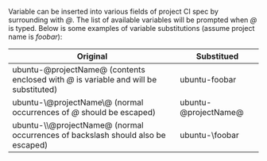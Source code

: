 Variable can be inserted into various fields of project CI spec by surrounding with _@_. The list of available variables will be prompted when _@_ is typed. Below is some examples of variable substitutions (assume project name is _foobar_):

| Original           | Substitued |
|----------          |------------|
|ubuntu-@projectName@ (contents enclosed with _@_ is variable and will be substituted)| ubuntu-foobar |
|ubuntu-\\@projectName\\@ (normal occurrences of _@_ should be escaped)|ubuntu-@projectName@|
|ubuntu-\\\\@projectName@ (normal occurrences of backslash should also be escaped)|ubuntu-\\foobar|

